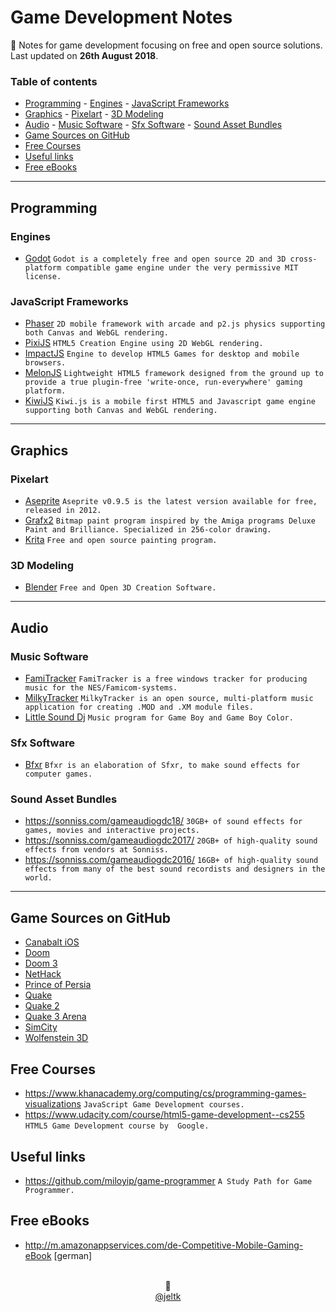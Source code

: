 # Game Development Notes

📄 Notes for game development focusing on free and open source solutions. Last updated on **26th August 2018**.

### Table of contents

- [Programming](#programming)
        - [Engines](#engines)
        - [JavaScript Frameworks](#javascript-frameworks)
- [Graphics](#graphics)
        - [Pixelart](#pixelart)
        - [3D Modeling](#3d-modeling)
- [Audio](#audio)
        - [Music Software](#music-software)
        - [Sfx Software](#sfx-software)
        - [Sound Asset Bundles](#sound-asset-bundles)
- [Game Sources on GitHub](#game-sources-on-github)
- [Free Courses](#free-courses)
- [Useful links](#useful-links)
- [Free eBooks](#free-ebooks)

---

## Programming

### Engines

- [Godot](https://godotengine.org/)
  ``Godot is a completely free and open source 2D and 3D cross-platform compatible game engine under the very permissive MIT license.``

### JavaScript Frameworks

- [Phaser](https://phaser.io)
  ``2D mobile framework with arcade and p2.js physics supporting both Canvas and WebGL rendering.``
- [PixiJS](http://www.pixijs.com/)
  ``HTML5 Creation Engine using 2D WebGL rendering.``
- [ImpactJS](https://impactjs.com/)
  ``Engine to develop HTML5 Games for desktop and mobile browsers.``
- [MelonJS](http://melonjs.org/)
  ``Lightweight HTML5 framework designed from the ground up to provide a true plugin-free 'write-once, run-everywhere' gaming platform.``
- [KiwiJS](http://www.kiwijs.org/)
  ``Kiwi.js is a mobile first HTML5 and Javascript game engine supporting both Canvas and WebGL rendering.``
---

## Graphics

### Pixelart

- [Aseprite](https://www.aseprite.org/older-versions/)
  ``Aseprite v0.9.5 is the latest version available for free, released in 2012.``
- [Grafx2](http://grafx2.chez.com/)
  ``Bitmap paint program inspired by the Amiga programs ​Deluxe Paint and Brilliance. Specialized in 256-color drawing.``
- [Krita](https://krita.org/) ``Free and open source painting program.``

### 3D Modeling

- [Blender](https://www.blender.org/)
  ``Free and Open 3D Creation Software.``

---

## Audio

### Music Software

- [FamiTracker](http://famitracker.com/)
  ``FamiTracker is a free windows tracker for producing music for the NES/Famicom-systems.``
- [MilkyTracker](https://milkytracker.titandemo.org/)
  ``MilkyTracker is an open source, multi-platform music application for creating .MOD and .XM module files.``
- [Little Sound Dj](https://www.littlesounddj.com/) ``Music program for Game Boy and Game Boy Color.``

### Sfx Software

- [Bfxr](https://www.bfxr.net/)
  ``Bfxr is an elaboration of Sfxr, to make sound effects for computer games.``

### Sound Asset Bundles

- https://sonniss.com/gameaudiogdc18/
  ``30GB+ of sound effects for games, movies and interactive projects.``
- https://sonniss.com/gameaudiogdc2017/
  ``20GB+ of high-quality sound effects from vendors at Sonniss.``
- https://sonniss.com/gameaudiogdc2016/
  ``16GB+ of high-quality sound effects from many of the best sound recordists and designers in the world.``

---

## Game Sources on GitHub

- [Canabalt iOS](https://github.com/ericjohnson/canabalt-ios)
- [Doom](https://github.com/id-Software/DOOM)
- [Doom 3](https://github.com/id-Software/DOOM-3)
- [NetHack](https://github.com/NetHack/NetHack)
- [Prince of Persia](https://github.com/jmechner/Prince-of-Persia-Apple-II)
- [Quake](https://github.com/id-Software/Quake)
- [Quake 2](https://github.com/id-Software/Quake-2)
- [Quake 3 Arena](https://github.com/id-Software/Quake-III-Arena)
- [SimCity](https://github.com/simhacker/micropolis)
- [Wolfenstein 3D](https://github.com/id-Software/wolf3d)

## Free Courses

- https://www.khanacademy.org/computing/cs/programming-games-visualizations
  ``JavaScript Game Development courses.``
- https://www.udacity.com/course/html5-game-development--cs255
  ``HTML5 Game Development course by  Google.``

## Useful links
- https://github.com/miloyip/game-programmer
  ``A Study Path for Game Programmer.``

## Free eBooks

- http://m.amazonappservices.com/de-Competitive-Mobile-Gaming-eBook [german]

<center>
<br>🌱<br>
<a href="https://twitter.com/jeltk">@jeltk</a>
</center>
